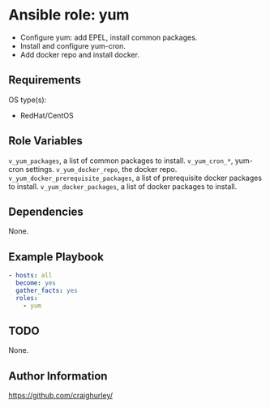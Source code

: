 # Ansible role: yum

* Configure yum: add EPEL, install common packages.
* Install and configure yum-cron.
* Add docker repo and install docker.

## Requirements

OS type(s):

* RedHat/CentOS

## Role Variables

`v_yum_packages`, a list of common packages to install.
`v_yum_cron_*`, yum-cron settings.
`v_yum_docker_repo`, the docker repo.
`v_yum_docker_prerequisite_packages`, a list of prerequisite docker packages to install.
`v_yum_docker_packages`, a list of docker packages to install.

## Dependencies

None.

## Example Playbook

```yaml
- hosts: all
  become: yes
  gather_facts: yes
  roles:
    - yum
```

## TODO

None.

## Author Information

<https://github.com/craighurley/>
